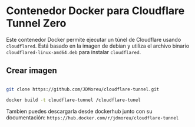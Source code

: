 # Contenedor Docker para Cloudflare Tunnel Zero

Este contenedor Docker permite ejecutar un túnel de Cloudflare usando `cloudflared`. Está basado en la imagen de debian y utiliza el archivo binario `cloudflared-linux-amd64.deb` para instalar `cloudflared`.

## Crear imagen

```bash

git clone https://github.com/JDMoreu/cloudflare-tunnel.git

docker build -t cloudflare-tunnel /cloudflare-tunel

```

Tambien puedes descargarla desde dockerhub junto con su documentación: `https://hub.docker.com/r/jdmoreu/cloudflare-tunnel`
